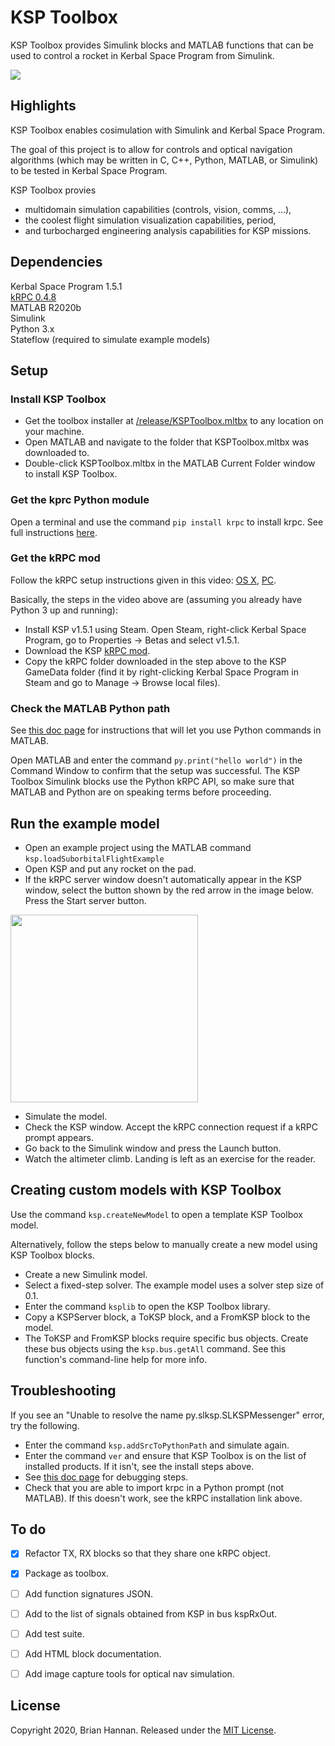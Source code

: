 # KSP Toolbox

KSP Toolbox provides Simulink blocks and MATLAB functions that can be used to
control a rocket in Kerbal Space Program from Simulink.

![](https://github.com/brhannan/sl-ksp/blob/main/doc/images/ksplaunchdemo2.gif)


## Highlights

KSP Toolbox enables cosimulation with Simulink and Kerbal Space Program.

The goal of this project is to allow for controls and optical navigation
algorithms (which may be written in C, C++, Python, MATLAB, or Simulink)
to be tested in Kerbal Space Program.

KSP Toolbox provies
- multidomain simulation capabilities (controls, vision, comms, ...),  
- the coolest flight simulation visualization capabilities, period,
- and turbocharged engineering analysis capabilities for KSP missions.

## Dependencies
Kerbal Space Program 1.5.1  
[kRPC 0.4.8](https://krpc.github.io/krpc)  
MATLAB R2020b  
Simulink    
Python 3.x  
Stateflow (required to simulate example models)


## Setup

### Install KSP Toolbox
- Get the toolbox installer at
[/release/KSPToolbox.mltbx](https://github.com/brhannan/sl-ksp/tree/main/release)
to any location on your machine.  
- Open MATLAB and navigate to the folder that KSPToolbox.mltbx was
downloaded to.  
- Double-click KSPToolbox.mltbx in the MATLAB Current Folder window to
install KSP Toolbox.  

### Get the kprc Python module
Open a terminal and use the command ```pip install krpc``` to install krpc.
See full instructions
[here](https://krpc.github.io/krpc/getting-started.html).

### Get the kRPC mod
Follow the kRPC setup instructions given in this video:
[OS X](https://www.youtube.com/watch?v=x6wdnge-hZU&t=0s),
[PC](https://www.youtube.com/watch?v=RQzWri_K_UY).  

Basically, the steps in the video above are (assuming you already have
Python 3 up and running):  
- Install KSP v1.5.1 using Steam. Open Steam, right-click Kerbal Space Program,
go to Properties -> Betas and select v1.5.1.  
- Download the KSP [kRPC mod](https://spacedock.info/mod/69/kRPC).  
- Copy the kRPC folder downloaded in the step above to the KSP GameData folder
(find it by right-clicking Kerbal Space Program in Steam and go to Manage ->
Browse local files).  

### Check the MATLAB Python path

See
[this doc page](https://www.mathworks.com/help/matlab/call-python-libraries.html)
for instructions that will let you use Python commands in MATLAB.

Open MATLAB and enter the command
```py.print("hello world")``` in the Command Window to confirm that the
setup was successful. The KSP Toolbox Simulink blocks use the Python kRPC
API, so make sure that MATLAB and Python are on speaking terms before
proceeding.


## Run the example model

- Open an example project using the MATLAB command ```ksp.loadSuborbitalFlightExample```  
- Open KSP and put any rocket on the pad.  
- If the kRPC server window doesn't automatically appear in the KSP window,
select the button shown by the red arrow in the image below. Press the
Start server button.  

<p float = "left">
    <img src="doc/images/start-krpc-server-menu.png" width = "300"/>
</p>

- Simulate the model.
- Check the KSP window. Accept the kRPC connection request if a kRPC prompt
appears.  
- Go back to the Simulink window and press the Launch button.  
- Watch the altimeter climb. Landing is left as an exercise for the reader.  


## Creating custom models with KSP Toolbox

Use the command ```ksp.createNewModel``` to open a template KSP Toolbox
model.

Alternatively, follow the steps below to manually create a new model using
KSP Toolbox blocks.
- Create a new Simulink model.
- Select a fixed-step solver. The example model uses a solver step size of 0.1.
- Enter the command ```ksplib``` to open the KSP Toolbox library.
- Copy a KSPServer block, a ToKSP block, and a FromKSP block to the model.
- The ToKSP and FromKSP blocks require specific bus objects. Create these
bus objects using the
```ksp.bus.getAll```
command. See this function's command-line help for more info.


## Troubleshooting

If you see an "Unable to resolve the name py.slksp.SLKSPMessenger" error,
try the following.
- Enter the command ```ksp.addSrcToPythonPath``` and simulate again.
- Enter the command ```ver``` and ensure that KSP Toolbox is on the list
of installed products. If it isn't, see the install steps above.
- See [this doc page](https://www.mathworks.com/help/matlab/matlab_external/undefined-variable-py-or-function-py-command.html)
for debugging steps.
- Check that you are able to import krpc in a Python prompt (not MATLAB).
If this doesn't work, see the kRPC installation link above.


## To do
- [x] Refactor TX, RX blocks so that they share one kRPC object.
- [x] Package as toolbox.
- [ ] Add function signatures JSON.
- [ ] Add to the list of signals obtained from KSP in bus kspRxOut.
- [ ] Add test suite.
- [ ] Add HTML block documentation.
- [ ] Add image capture tools for optical nav simulation.


## License

Copyright 2020, Brian Hannan. Released under the
[MIT License](https://github.com/brhannan/sl-ksp/blob/main/LICENSE).
